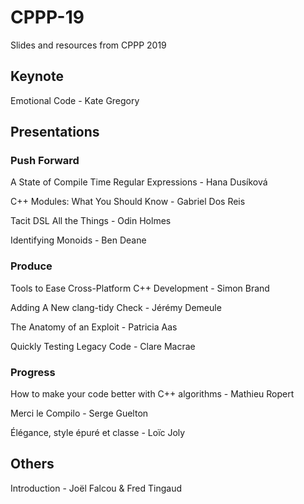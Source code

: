 # CPPP-19

Slides and resources from CPPP 2019

## Keynote

Emotional Code - Kate Gregory

## Presentations

### Push Forward

A State of Compile Time Regular Expressions - Hana Dusíková

C++ Modules: What You Should Know - Gabriel Dos Reis

Tacit DSL All the Things - Odin Holmes

Identifying Monoids - Ben Deane

### Produce

Tools to Ease Cross-Platform C++ Development - Simon Brand

Adding A New clang-tidy Check - Jérémy Demeule

The Anatomy of an Exploit - Patricia Aas

Quickly Testing Legacy Code - Clare Macrae

### Progress

How to make your code better with C++ algorithms - Mathieu Ropert

Merci le Compilo - Serge Guelton

Élégance, style épuré et classe - Loïc Joly

## Others

Introduction - Joël Falcou & Fred Tingaud
